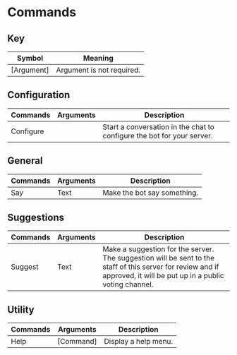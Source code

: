 # Commands

## Key 
| Symbol      | Meaning                        |
| ----------- | ------------------------------ |
| [Argument]  | Argument is not required.      |

## Configuration
| Commands  | Arguments | Description                                                            |
| --------- | --------- | ---------------------------------------------------------------------- |
| Configure |           | Start a conversation in the chat to configure the bot for your server. |

## General
| Commands | Arguments | Description                 |
| -------- | --------- | --------------------------- |
| Say      | Text      | Make the bot say something. |

## Suggestions
| Commands | Arguments | Description                                                                                                                                                         |
| -------- | --------- | ------------------------------------------------------------------------------------------------------------------------------------------------------------------- |
| Suggest  | Text      | Make a suggestion for the server. The suggestion will be sent to the staff of this server for review and if approved, it will be put up in a public voting channel. |

## Utility
| Commands | Arguments | Description          |
| -------- | --------- | -------------------- |
| Help     | [Command] | Display a help menu. |

